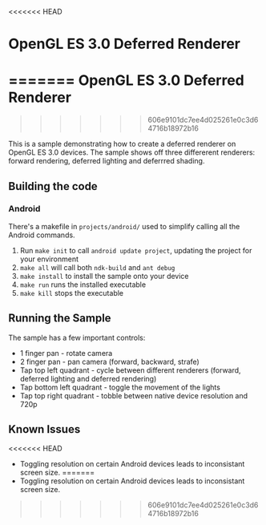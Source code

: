 <<<<<<< HEAD
# OpenGL ES 3.0 Deferred Renderer
=======
OpenGL ES 3.0 Deferred Renderer
===============================
>>>>>>> 606e9101dc7ee4d025261e0c3d64716b18972b16

This is a sample demonstrating how to create a deferred renderer on OpenGL ES 3.0 devices. The sample shows off three differerent renderers: forward rendering, deferred lighting and deferrred shading.

## Building the code

### Android

There's a makefile in `projects/android/` used to simplify calling all the Android commands. 

1. Run `make init` to call `android update project`, updating the project for your environment
2. `make all` will call both `ndk-build` and `ant debug`
3. `make install` to install the sample onto your device
4. `make run` runs the installed executable
5. `make kill` stops the executable

## Running the Sample

The sample has a few important controls:

* 1 finger pan - rotate camera
* 2 finger pan - pan camera (forward, backward, strafe)
* Tap top left quadrant - cycle between different renderers (forward, deferred lighting and deferred rendering)
* Tap bottom left quadrant - toggle the movement of the lights
* Tap top right quadrant - tobble between native device resolution and 720p

## Known Issues

<<<<<<< HEAD
* Toggling resolution on certain Android devices leads to inconsistant screen size.
=======
* Toggling resolution on certain Android devices leads to inconsistant screen size.
>>>>>>> 606e9101dc7ee4d025261e0c3d64716b18972b16
